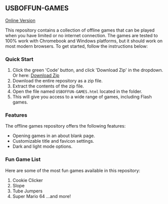 ## USBOFFUN-GAMES
[Online Version](https://tealunblocker.github.io/USBOFFUN-GAMES)

This repository contains a collection of offline games that can be played when you have limited or no internet connection. The games are tested to 100% work with Chromebook and Windows platforms, but it should work on most modern browsers. To get started, follow the instructions below:

### Quick Start

1. Click the green 'Code' button, and click 'Download Zip' in the dropdown. Or here: [Download Zip](https://github.com/TealUnblocker/USBOFFUN-GAMES/archive/refs/heads/main.zip)
2. Download the entire repository as a zip file.
3. Extract the contents of the zip file.
5. Open the file named `USBOFFUN-GAMES.html` located in the folder.
6. This will give you access to a wide range of games, including Flash games.

### Features

The offline games repository offers the following features:

- Opening games in an about blank page.
- Customizable title and favicon settings.
- Dark and light mode options.

### Fun Game List

Here are some of the most fun games available in this repository:
1. Cookie Clicker
2. Slope
3. Tube Jumpers
4. Super Mario 64
...and more!
